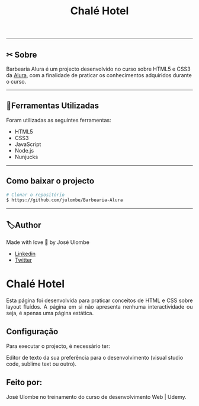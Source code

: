 
<h1 align="center">
    <p>Chalé Hotel</p>
</h1>


<h1 align="center">
    <img src="">
</h1>

---

## ✂ Sobre

Barbearia Alura é um projecto desenvolvido no curso sobre HTML5 e CSS3 da [Alura](https://www.alura.com.br/), com a finalidade de praticar os conhecimentos adquiridos durante o curso.

---

## 📂Ferramentas Utilizadas

Foram utilizadas as seguintes ferramentas:

- HTML5
- CSS3 
- JavaScript
- Node.js
- Nunjucks
---

## Como baixar o projecto

```bash
# Clonar o repositório
$ https://github.com/julombe/Barbearia-Alura
````
---

## 🏷Author

Made with love  💜 by José Ulombe 
- [Linkedin](https://www.linkedin.com/in/jos%C3%A9-ulombe-31744480/)
- [Twitter](https://twitter.com/jose_ulombe)




# Chalé Hotel

<p align="justify"> Esta página foi desenvolvida para praticar conceitos de HTML e CSS sobre layout fluídos.
A página em si não apresenta nenhuma interactividade ou seja, é apenas uma página estática. </p>

## Configuração

Para executar o projecto, é necessário ter:

Editor de texto da sua preferência para o desenvolvimento (visual studio code, sublime text ou outro).

## Feito por:

José Ulombe no treinamento do curso de desenvolvimento Web | Udemy.

